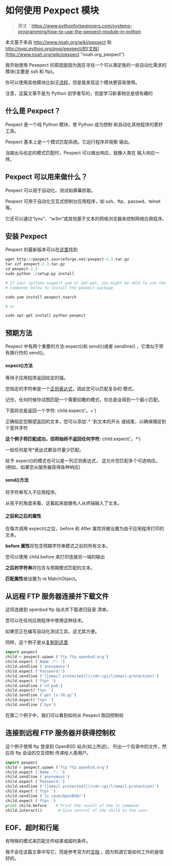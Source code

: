 # 如何使用 Pexpect 模块

> 原文：<https://www.pythonforbeginners.com/systems-programming/how-to-use-the-pexpect-module-in-python>

本文基于来自 http://www.noah.org/wiki/pexpect 和 http://pypi.python.org/pypi/pexpect/的[文档](http://www.noah.org/wiki/pexpect "noah.org_pexpect")

我开始使用 Pexepect 的原因是因为我在寻找一个可以满足我的一些自动化需求的模块(主要是 ssh 和 ftp)。

你可以使用其他模块比如[子流程](https://docs.python.org/2/library/subprocess.html "subprocess_python")，但是我发现这个模块更容易使用。

注意，这篇文章不是为 Python 初学者写的，但是学习新事物总是很有趣的

## 什么是 Pexpect？

Pexpect 是一个纯 Python 模块，使 Python 成为控制
和自动化其他程序的更好工具。

Pexpect 基本上是一个模式匹配系统。它运行程序并观察
输出。

当输出与给定的模式匹配时，Pexpect 可以做出响应，就像人类在
输入响应一样。

## Pexpect 可以用来做什么？

Pexpect 可以用于自动化、测试和屏幕抓取。

Pexpect 可用于自动化交互式控制台应用程序，如
ssh、ftp、passwd、telnet 等。

它还可以通过“lynx”、“w3m”或其他基于文本的网络浏览器来控制网络应用程序。

## 安装 Pexpect

Pexpect 的最新版本可以在[这里](https://sourceforge.net/projects/pexpect/files/pexpect/ "pexpect_dl")找到

```py
wget http://pexpect.sourceforge.net/pexpect-2.3.tar.gz
tar xzf pexpect-2.3.tar.gz
cd pexpect-2.3
sudo python ./setup.py install

# If your systems support yum or apt-get, you might be able to use the
# commands below to install the pexpect package. 

sudo yum install pexpect.noarch

# or

sudo apt-get install python-pexpect 
```

## 预期方法

Pexpect 中有两个重要的方法:expect()和 send()(或者 sendline()
，它类似于带有换行符的 send()。

#### expect()方法

等待子应用程序返回给定的强。

您指定的字符串是一个[正则表达式](https://www.pythonforbeginners.com/regex/regular-expressions-in-python)，因此您可以匹配复杂的
模式。

记住，任何时候你试图匹配一个需要前瞻的模式，你总是会得到一个最小匹配。

下面将总是返回一个字符:
child.expect('。+')

正确指定您期望返回的文本，您可以添加'.* '到文本的开头
或结尾，以确保捕捉到
个意外字符

**这个例子将匹配成功，但将始终不返回任何字符:**
child.expect('。*')

一般任何星号*表达式都会尽量少匹配。

给予 expect()的模式也可以是一列正则表达式，
这允许您匹配多个可选响应。
(例如，如果您从服务器获得各种响应)

#### send()方法

将字符串写入子应用程序。

从孩子的角度来看，这看起来就像有人从终端输入了文本。

#### 之前和之后的属性

在每次调用 expect()之后，before 和 After 属性将被设置为由子应用程序打印的
文本。

**before 属性**将包含预期字符串模式之前的所有文本。

您可以使用 child.before 来打印连接另一端的输出

**之后的字符串**将包含与预期模式匹配的文本。

**匹配属性**被设置为 re MatchObject。

## 从远程 FTP 服务器连接并下载文件

这将连接到 openbsd ftp 站点并下载递归目录
清单。

您可以在任何应用程序中使用这种技术。

如果您正在编写自动化测试工具，这尤其方便。

同样，这个例子是从[复制到这里](http://www.noah.org/wiki/Pexpect "noah.org_pexpect")

```py
import pexpect
child = pexpect.spawn ('ftp ftp.openbsd.org')
child.expect ('Name .*: ')
child.sendline ('anonymous')
child.expect ('Password:')
child.sendline ('[[email protected]](/cdn-cgi/l/email-protection)')
child.expect ('ftp> ')
child.sendline ('cd pub')
child.expect('ftp> ')
child.sendline ('get ls-lR.gz')
child.expect('ftp> ')
child.sendline ('bye') 
```

在第二个例子中，我们可以看到如何从 Pexpect 取回控制权

## 连接到远程 FTP 服务器并获得控制权

这个例子使用 ftp 登录到 OpenBSD 站点(如上所述)，
列出一个目录中的文件，然后将 ftp 会话的交互控制
传递给人类用户。

```py
import pexpect
child = pexpect.spawn ('ftp ftp.openbsd.org')
child.expect ('Name .*: ')
child.sendline ('anonymous')
child.expect ('Password:')
child.sendline ('[[email protected]](/cdn-cgi/l/email-protection)')
child.expect ('ftp> ')
child.sendline ('ls /pub/OpenBSD/')
child.expect ('ftp> ')
print child.before    # Print the result of the ls command.
child.interact()       # Give control of the child to the user. 
```

## EOF、超时和行尾

有特殊的模式来匹配文件结束或超时条件。

我不会在这篇文章中写它，而是参考官方的[文档](http://www.noah.org/wiki/pexpect "noah_pexpect2")
，因为知道它是如何工作的是很好的。